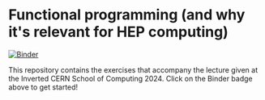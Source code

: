 # Functional programming (and why it's relevant for HEP computing)

[![Binder](https://mybinder.org/badge_logo.svg)](https://mybinder.org/v2/gh/enirolf/icsc2024_exercises/main)

This repository contains the exercises that accompany the lecture given at the
Inverted CERN School of Computing 2024. Click on the Binder badge above to get
started!
